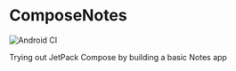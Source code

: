 # ComposeNotes
![Android CI](https://github.com/yashovardhan99/ComposeNotes/workflows/Android%20CI/badge.svg)

Trying out JetPack Compose by building a basic Notes app

